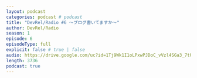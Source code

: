 ```yaml
---
layout: podcast
categories: podcast # podcast
title: "DevRel/Radio #6 〜ブログ書いてますか〜"
author: DevRel/Radio
season: 1
episode: 6
episodeType: full
explicit: false # true | false
audio: https://drive.google.com/uc?id=1Tj9Wk1I1oLPxwPJDoC_vVzl4SGa3_7tU
length: 3736
podcast: true
---
```

